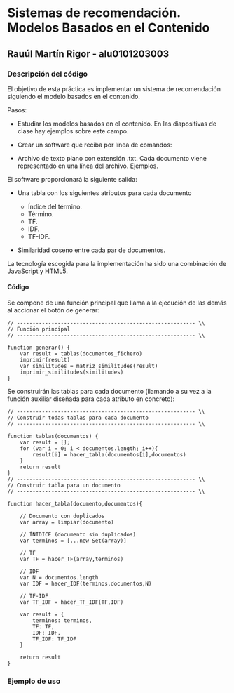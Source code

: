 # Sistemas de recomendación. Modelos Basados en el Contenido
## Rauúl Martín Rigor - alu0101203003

### Descripción del código
El objetivo de esta práctica es implementar un sistema de recomendación siguiendo el modelo basados en el contenido.

Pasos:

* Estudiar los modelos basados en el contenido. En las diapositivas de clase hay ejemplos sobre este campo.

* Crear un software que reciba por línea de comandos:

* Archivo de texto plano con extensión .txt. Cada documento viene representado en una línea del archivo. Ejemplos.

El software proporcionará la siguiente salida:

* Una tabla con los siguientes atributos para cada documento
	* Índice del término.
	* Término.
	* TF.
	* IDF.
	* TF-IDF.

* Similaridad coseno entre cada par de documentos.


La tecnología escogida para la implementación ha sido una combinación de JavaScript y HTML5.

#### Código 

Se compone de una función principal que llama a la ejecución de las demás al accionar el botón de generar:

```
// --------------------------------------------------------- \\
// Función principal
// --------------------------------------------------------- \\

function generar() {
    var result = tablas(documentos_fichero)
    imprimir(result)
    var similitudes = matriz_similitudes(result)
    imprimir_similitudes(similitudes)
}
```

Se construirán las tablas para cada documento (llamando a su vez a la función auxiliar diseñada para cada atributo en concreto):

```
// --------------------------------------------------------- \\
// Construir todas tablas para cada documento
// --------------------------------------------------------- \\

function tablas(documentos) {
    var result = [];
    for (var i = 0; i < documentos.length; i++){
        result[i] = hacer_tabla(documentos[i],documentos)
    }
    return result
}
// --------------------------------------------------------- \\
// Construir tabla para un documento
// --------------------------------------------------------- \\

function hacer_tabla(documento,documentos){

    // Documento con duplicados
    var array = limpiar(documento)

    // ÍNIDICE (documento sin duplicados)
    var terminos = [...new Set(array)] 

    // TF
    var TF = hacer_TF(array,terminos)
    
    // IDF
    var N = documentos.length
    var IDF = hacer_IDF(terminos,documentos,N)

    // TF-IDF
    var TF_IDF = hacer_TF_IDF(TF,IDF)

    var result = {
        terminos: terminos,
        TF: TF,
        IDF: IDF,
        TF_IDF: TF_IDF
    }

    return result
}
```

### Ejemplo de uso

